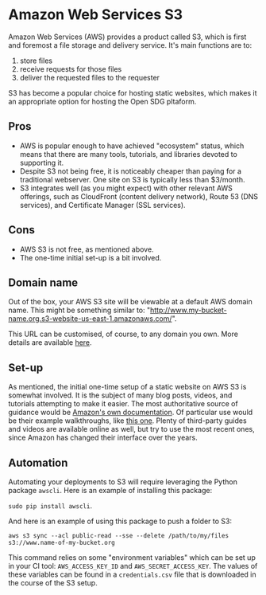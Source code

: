 <h1>Amazon Web Services S3</h1>

Amazon Web Services (AWS) provides a product called S3, which is first and foremost a file storage and delivery service. It's main functions are to:

1. store files
1. receive requests for those files
1. deliver the requested files to the requester

S3 has become a popular choice for hosting static websites, which makes it an appropriate option for hosting the Open SDG pltaform.

## Pros

* AWS is popular enough to have achieved "ecosystem" status, which means that there are many tools, tutorials, and libraries devoted to supporting it.
* Despite S3 not being free, it is noticeably cheaper than paying for a traditional webserver. One site on S3 is typically less than $3/month.
* S3 integrates well (as you might expect) with other relevant AWS offerings, such as CloudFront (content delivery network), Route 53 (DNS services), and Certificate Manager (SSL services).

## Cons

* AWS S3 is not free, as mentioned above.
* The one-time initial set-up is a bit involved.

## Domain name

Out of the box, your AWS S3 site will be viewable at a default AWS domain name. This might be something similar to: "http://www.my-bucket-name.org.s3-website-us-east-1.amazonaws.com/".

This URL can be customised, of course, to any domain you own. More details are available [here](https://docs.aws.amazon.com/AmazonS3/latest/dev/website-hosting-custom-domain-walkthrough.html).

## Set-up

As mentioned, the initial one-time setup of a static website on AWS S3 is somewhat involved. It is the subject of many blog posts, videos, and tutorials attempting to make it easier. The most authoritative source of guidance would be [Amazon's own documentation](https://docs.aws.amazon.com/AmazonS3/latest/dev/WebsiteHosting.html). Of particular use would be their example walkthroughs, like [this one](https://docs.aws.amazon.com/AmazonS3/latest/dev/HostingWebsiteOnS3Setup.html). Plenty of third-party guides and videos are available online as well, but try to use the most recent ones, since Amazon has changed their interface over the years.

## Automation

Automating your deployments to S3 will require leveraging the Python package `awscli`. Here is an example of installing this package:

`sudo pip install awscli`.

And here is an example of using this package to push a folder to S3:

`aws s3 sync --acl public-read --sse --delete /path/to/my/files s3://www.name-of-my-bucket.org`

This command relies on some "environment variables" which can be set up in your CI tool: `AWS_ACCESS_KEY_ID` and `AWS_SECRET_ACCESS_KEY`. The values of these variables can be found in a `credentials.csv` file that is downloaded in the course of the S3 setup.

